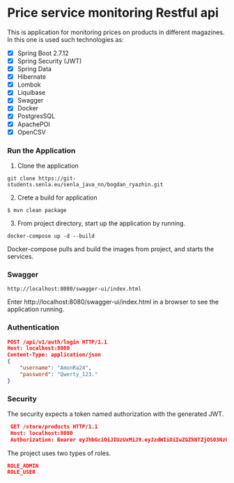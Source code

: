 # Price service monitoring Restful api

This is application for monitoring prices on products in different magazines.
In this one is used such technologies as:

- [x] Spring Boot 2.7.12
- [x] Spring Security (JWT)
- [x] Spring Data
- [x] Hibernate
- [x] Lombok
- [x] Liquibase
- [x] Swagger
- [x] Docker
- [x] PostgresSQL
- [x] ApachePOI
- [x] OpenCSV
### Run the Application

1. Clone the application
```console
git clone https://git-students.senla.eu/senla_java_nn/bogdan_ryazhin.git
```

2. Crete a build for application
```console
$ mvn clean package
```

3. From project directory, start up the application by running.

```console
docker-compose up -d --build
```
Docker-compose pulls and build the images from project, and starts the services.

### Swagger

```
http://localhost:8080/swagger-ui/index.html
```
Enter http://localhost:8080/swagger-ui/index.html in a browser to see the application running.

### Authentication

   ```json
   POST /api/v1/auth/login HTTP/1.1
   Host: localhost:8080
   Content-Type: application/json   
   {
       "username": "AmonRa24",
       "password": "Qwerty_123."
   }
   ```

### Security

The security expects a token named authorization with the generated JWT.

   ```json
    GET /store/products HTTP/1.1
    Host: localhost:8080
    Authorization: Bearer eyJhbGciOiJIUzUxMiJ9.eyJzdWIiOiIwZGZkNTZjOS03NzU4LTRjYzAtOTg0Zi01ZjFhOTA2ZjcyOGMiLCJpYXQiOjE1Nzk0ODY2ODcsImV4cCI6MTU4MDA5MTQ4N30.Ewn0A0OTSX9Ik8dDmQDe33UklZkUD62L-5F_I11dYkpCWqHlpjyOfy8FNS6pJAp4g2EGrRXRFquxaizvfJRQzw
   ```

The project uses two types of roles.

```json
ROLE_ADMIN
ROLE_USER   
```

